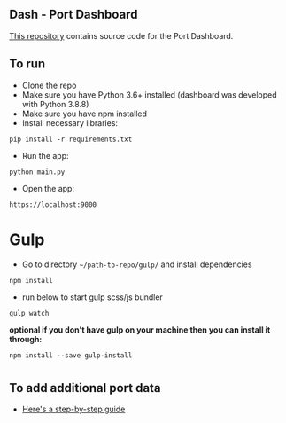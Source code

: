 ## Dash - Port Dashboard

[This repository](https://github.com/Appsilon/dash-port-dashboard) contains source code for the Port Dashboard.

## To run
- Clone the repo
- Make sure you have Python 3.6+ installed (dashboard was developed with Python 3.8.8)
- Make sure you have npm installed
- Install necessary libraries: 
```
pip install -r requirements.txt
```
- Run the app:
```
python main.py
```
- Open the app: 
```
https://localhost:9000
```
# Gulp

- Go to directory `~/path-to-repo/gulp/` and install dependencies
```
npm install
```
- run below to start gulp scss/js bundler
```
gulp watch
```
__optional if you don't have gulp on your machine then you can install it through:__
```
npm install --save gulp-install
```
#

## To add additional port data
- [Here's a step-by-step guide](add_data.md)
